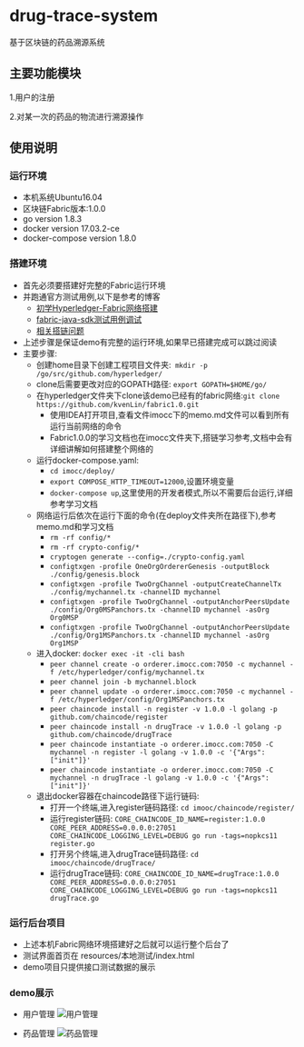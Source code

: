 # drug-trace-system
基于区块链的药品溯源系统

## 主要功能模块
1.用户的注册

2.对某一次的药品的物流进行溯源操作

## 使用说明
### 运行环境
* 本机系统Ubuntu16.04
* 区块链Fabric版本:1.0.0
* go version 1.8.3
* docker version 17.03.2-ce
* docker-compose version 1.8.0
### 搭建环境
* 首先必须要搭建好完整的Fabric运行环境
* 并跑通官方测试用例,以下是参考的博客
    * [初学Hyperledger-Fabric网络搭建](https://blog.csdn.net/Box_clf/article/details/82534469)
    * [fabric-java-sdk测试用例调试](https://blog.csdn.net/Box_clf/article/details/82683417)
    * [相关搭链问题](https://blog.csdn.net/Box_clf/article/details/82588062)
* 上述步骤是保证demo有完整的运行环境,如果早已搭建完成可以跳过阅读
* 主要步骤:
    * 创建home目录下创建工程项目文件夹:` mkdir -p /go/src/github.com/hyperledger/`
    * clone后需要更改对应的GOPATH路径: `export GOPATH=$HOME/go/`
    * 在hyperledger文件夹下clone该demo已经有的fabric网络:`git clone https://github.com/kvenLin/fabric1.0.git`
        * 使用IDEA打开项目,查看文件imocc下的memo.md文件可以看到所有运行当前网络的命令
        * Fabric1.0.0的学习文档也在imocc文件夹下,搭链学习参考,文档中会有详细讲解如何搭建整个网络的
    * 运行docker-compose.yaml:
        * `cd imocc/deploy/`
        * `export COMPOSE_HTTP_TIMEOUT=12000`,设置环境变量
        * `docker-compose up`,这里使用的开发者模式,所以不需要后台运行,详细参考学习文档
    * 网络运行后依次在运行下面的命令(在deploy文件夹所在路径下),参考memo.md和学习文档
        * `rm -rf config/*`
        * `rm -rf crypto-config/*`
        * `cryptogen generate --config=./crypto-config.yaml`
        * `configtxgen -profile OneOrgOrdererGenesis -outputBlock ./config/genesis.block`
        * `configtxgen -profile TwoOrgChannel -outputCreateChannelTx ./config/mychannel.tx -channelID mychannel`
        * `configtxgen -profile TwoOrgChannel -outputAnchorPeersUpdate ./config/Org0MSPanchors.tx -channelID mychannel -asOrg Org0MSP`
        * `configtxgen -profile TwoOrgChannel -outputAnchorPeersUpdate ./config/Org1MSPanchors.tx -channelID mychannel -asOrg Org1MSP`
    * 进入docker: `docker exec -it -cli bash`
        *  `peer channel create -o orderer.imocc.com:7050 -c mychannel -f /etc/hyperledger/config/mychannel.tx`
        * `peer channel join -b mychannel.block`
        * `peer channel update -o orderer.imocc.com:7050 -c mychannel -f /etc/hyperledger/config/Org1MSPanchors.tx`
        * `peer chaincode install -n register -v 1.0.0 -l golang -p github.com/chaincode/register`
        * `peer chaincode install -n drugTrace -v 1.0.0 -l golang -p github.com/chaincode/drugTrace`
        * `peer chaincode instantiate -o orderer.imocc.com:7050 -C mychannel -n register -l golang -v 1.0.0 -c '{"Args":["init"]}'`
        * `peer chaincode instantiate -o orderer.imocc.com:7050 -C mychannel -n drugTrace -l golang -v 1.0.0 -c '{"Args":["init"]}'`
    * 退出docker容器在chaincode路径下运行链码:
        * 打开一个终端,进入register链码路径: `cd imooc/chaincode/register/`
        * 运行register链码: `CORE_CHAINCODE_ID_NAME=register:1.0.0 CORE_PEER_ADDRESS=0.0.0.0:27051 CORE_CHAINCODE_LOGGING_LEVEL=DEBUG go run -tags=nopkcs11 register.go`
        * 打开另个终端,进入drugTrace链码路径: `cd imooc/chaincode/drugTrace/`
        * 运行drugTrace链码: `CORE_CHAINCODE_ID_NAME=drugTrace:1.0.0 CORE_PEER_ADDRESS=0.0.0.0:27051 CORE_CHAINCODE_LOGGING_LEVEL=DEBUG go run -tags=nopkcs11 drugTrace.go`
### 运行后台项目
* 上述本机Fabric网络环境搭建好之后就可以运行整个后台了
* 测试界面首页在 resources/本地测试/index.html
* demo项目只提供接口测试数据的展示
### demo展示
* 用户管理
![用户管理](https://github.com/kvenLin/drug-trace-system/blob/system-for-local-demo/src/main/resources/images/001.png)

* 药品管理
![药品管理](https://github.com/kvenLin/drug-trace-system/blob/system-for-local-demo/src/main/resources/images/002.png)